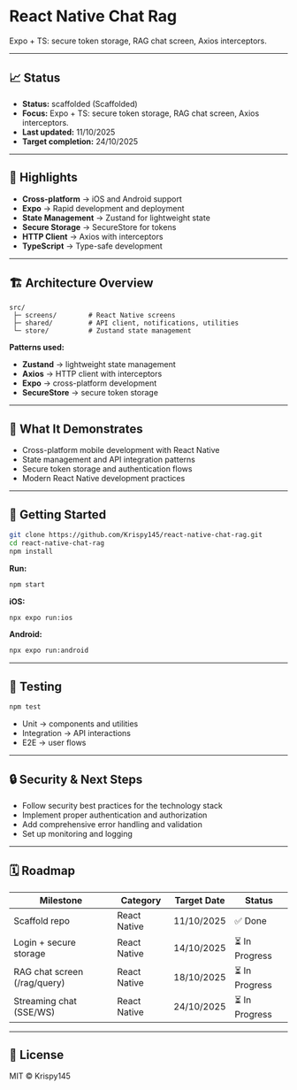 # React Native Chat Rag

Expo + TS: secure token storage, RAG chat screen, Axios interceptors.

---

## 📈 Status

- **Status:** scaffolded (Scaffolded)
- **Focus:** Expo + TS: secure token storage, RAG chat screen, Axios interceptors.
- **Last updated:** 11/10/2025
- **Target completion:** 24/10/2025

---

## 🔑 Highlights

- **Cross-platform** → iOS and Android support
- **Expo** → Rapid development and deployment
- **State Management** → Zustand for lightweight state
- **Secure Storage** → SecureStore for tokens
- **HTTP Client** → Axios with interceptors
- **TypeScript** → Type-safe development

---

## 🏗 Architecture Overview

```
src/
 ├─ screens/        # React Native screens
 ├─ shared/         # API client, notifications, utilities
 └─ store/          # Zustand state management
```

**Patterns used:**

- **Zustand** → lightweight state management
- **Axios** → HTTP client with interceptors
- **Expo** → cross-platform development
- **SecureStore** → secure token storage

---

## 📱 What It Demonstrates

- Cross-platform mobile development with React Native
- State management and API integration patterns
- Secure token storage and authentication flows
- Modern React Native development practices

---

## 🚀 Getting Started

```bash
git clone https://github.com/Krispy145/react-native-chat-rag.git
cd react-native-chat-rag
npm install
```

**Run:**
```bash
npm start
```

**iOS:**
```bash
npx expo run:ios
```

**Android:**
```bash
npx expo run:android
```

---

## 🧪 Testing

```bash
npm test
```

- Unit → components and utilities
- Integration → API interactions
- E2E → user flows

---

## 🔒 Security & Next Steps

- Follow security best practices for the technology stack
- Implement proper authentication and authorization
- Add comprehensive error handling and validation
- Set up monitoring and logging

---

## 🗓 Roadmap

| Milestone                    | Category              | Target Date | Status     |
| ---------------------------- | --------------------- | ----------- | ---------- |
| Scaffold repo | React Native | 11/10/2025 | ✅ Done |
| Login + secure storage | React Native | 14/10/2025 | ⏳ In Progress |
| RAG chat screen (/rag/query) | React Native | 18/10/2025 | ⏳ In Progress |
| Streaming chat (SSE/WS) | React Native | 24/10/2025 | ⏳ In Progress |


---

## 📄 License

MIT © Krispy145